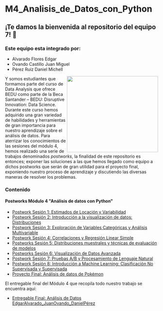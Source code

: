 # M4_Analisis_de_Datos_con_Python


## ¡Te damos la bienvenida al repositorio del equipo 7! :cactus:
### Este equipo esta integrado por:

- Alvarado Flores Edgar
- Ovando Castillo Juan Miguel
- Pérez Ruiz Daniel Michell

<img src="https://darecode.com/wp-content/uploads/2020/09/analisis-datos-libreria-pandas-python-header-blog.png" align="right" height="250" width="300">

Y somos estudiantes que formamos parte del curso de Data Analysis que ofrece BEDU como parte de la Beca Santander – BEDU: Disruptive Innovation: Data Science. Durante este curso hemos adquirido una gran variedad de habilidades y herramientas de gran importancia para nuestro aprendizaje sobre el análisis de datos. Para aterrizar los conocimientos de las sesiones del módulo 4, hemos realizado una serie de trabajos denominados *postworks*, la finalidad de este repositorio es entonces; exponer las soluciones a las que hemos llegado como equipo a dichos postworks que serán de gran utilidad para el proyecto final, exponiendo nuestro proceso de aprendizaje y discutiendo las diversas maneras de resolver los problemas.

### Contenido
#### Postworks Módulo 4 "Análisis de datos con Python"

 - [Postwork Sesión 1: Estimados de Locación y Variabilidad ](Postwork01/Postwork01.ipynb) 
 - [Postwork Sesión 2: Introducción a la visualización de datos: Distribuciones](Postwork02/Postwork02.ipynb) 
 - [Postwork Sesión 3: Exploración de Variables Categóricas y Análisis Multivariable](Postwork03/Postwork03.ipynb)
 - [Postwork Sesión 4: Correlaciones y Regresión Linear Simple](Postwork04/Postwork04.ipynb) 
 - [Postworks Sesión 5: Distribuciones muestrales y técnicas de evaluación de modelos](Postwork05/Postwork05.ipynb) 
 - [Postworks Sesión 6: Visualización de Datos Avanzada](Postwork06/Postwork06.ipynb) 
 - [Postwork Sesión 7: Pruebas A/B y Procesamiento de Lenguaje Natural](Postwork07/Postwork07.ipynb) 
 - [Postwork Sesión 8: Introducción a Machine Learning: Clasificación No Supervisada y Supervisada](Postwork08/Postwork08.ipynb)
 - [Proyecto Final: Análisis de datos de Pokémon](ProyectoFinal/)

El entregable final del Módulo 4 que recopila todo nuestro trabajo se encuentra aquí:
 - [Entregable Final: Análisis de Datos EdgarAlvarado_JuanOvando_DanielPérez](Entrega_Final_Análisis_EdgarAlvarado_JuanOvando_DanielPeréz/)

